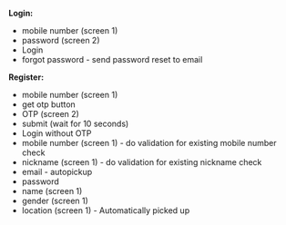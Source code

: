 **Login:**
* mobile number (screen 1)
* password (screen 2)
* Login
* forgot password - send password reset to email

**Register:**
* mobile number (screen 1) 
* get otp button
* OTP (screen 2)
* submit (wait for 10 seconds)
* Login without OTP
* mobile number (screen 1) - do validation for existing mobile number check
* nickname (screen 1) - do validation for existing nickname check
* email - autopickup
* password
* name (screen 1)
* gender (screen 1)
* location (screen 1) - Automatically picked up
